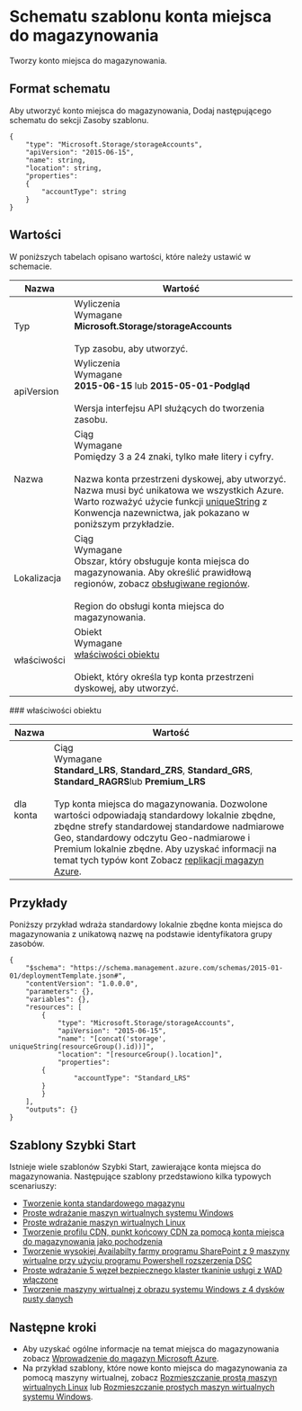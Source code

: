 <properties
   pageTitle="Szablon Menedżera zasobów do przechowywania | Microsoft Azure"
   description="Pokazuje schemat Menedżera zasobów do wdrażania miejsca do magazynowania konta za pomocą szablonu."
   services="azure-resource-manager,storage"
   documentationCenter="na"
   authors="tfitzmac"
   manager="timlt"
   editor=""/>

<tags
   ms.service="azure-resource-manager"
   ms.devlang="na"
   ms.topic="article"
   ms.tgt_pltfrm="na"
   ms.workload="na"
   ms.date="04/05/2016"
   ms.author="tomfitz"/>

# <a name="storage-account-template-schema"></a>Schematu szablonu konta miejsca do magazynowania

Tworzy konto miejsca do magazynowania.

## <a name="schema-format"></a>Format schematu

Aby utworzyć konto miejsca do magazynowania, Dodaj następującego schematu do sekcji Zasoby szablonu.

    {
        "type": "Microsoft.Storage/storageAccounts",
        "apiVersion": "2015-06-15",
        "name": string,
        "location": string,
        "properties": 
        {
            "accountType": string
        }
    }

## <a name="values"></a>Wartości

W poniższych tabelach opisano wartości, które należy ustawić w schemacie.

| Nazwa | Wartość |
| ---- | ---- |
| Typ | Wyliczenia<br />Wymagane<br />**Microsoft.Storage/storageAccounts**<br /><br />Typ zasobu, aby utworzyć. |
| apiVersion | Wyliczenia<br />Wymagane<br />**2015-06-15** lub **2015-05-01-Podgląd**<br /><br />Wersja interfejsu API służących do tworzenia zasobu. | 
| Nazwa | Ciąg<br />Wymagane<br />Pomiędzy 3 a 24 znaki, tylko małe litery i cyfry.<br /><br />Nazwa konta przestrzeni dyskowej, aby utworzyć. Nazwa musi być unikatowa we wszystkich Azure. Warto rozważyć użycie funkcji [uniqueString](resource-group-template-functions.md#uniquestring) z Konwencja nazewnictwa, jak pokazano w poniższym przykładzie. |
| Lokalizacja | Ciąg<br />Wymagane<br />Obszar, który obsługuje konta miejsca do magazynowania. Aby określić prawidłową regionów, zobacz [obsługiwane regionów](resource-manager-supported-services.md#supported-regions).<br /><br />Region do obsługi konta miejsca do magazynowania. |
| właściwości | Obiekt<br />Wymagane<br />[właściwości obiektu](#properties)<br /><br />Obiekt, który określa typ konta przestrzeni dyskowej, aby utworzyć. |

<a id="properties" />
### <a name="properties-object"></a>właściwości obiektu

| Nazwa | Wartość |
| ---- | ---- | 
| dla konta | Ciąg<br />Wymagane<br />**Standard_LRS**, **Standard_ZRS**, **Standard_GRS**, **Standard_RAGRS**lub **Premium_LRS**<br /><br />Typ konta miejsca do magazynowania. Dozwolone wartości odpowiadają standardowy lokalnie zbędne, zbędne strefy standardowej standardowe nadmiarowe Geo, standardowy odczytu Geo-nadmiarowe i Premium lokalnie zbędne. Aby uzyskać informacji na temat tych typów kont Zobacz [replikacji magazyn Azure](./storage/storage-redundancy.md ). |

    
## <a name="examples"></a>Przykłady

Poniższy przykład wdraża standardowy lokalnie zbędne konta miejsca do magazynowania z unikatową nazwę na podstawie identyfikatora grupy zasobów.

    {
        "$schema": "https://schema.management.azure.com/schemas/2015-01-01/deploymentTemplate.json#",
        "contentVersion": "1.0.0.0",
        "parameters": {},
        "variables": {},
        "resources": [
            {
                "type": "Microsoft.Storage/storageAccounts",
                "apiVersion": "2015-06-15",
                "name": "[concat('storage', uniqueString(resourceGroup().id))]",
                "location": "[resourceGroup().location]",
                "properties": 
            {
                    "accountType": "Standard_LRS"
            }
            }
        ],
        "outputs": {}
    }

## <a name="quickstart-templates"></a>Szablony Szybki Start

Istnieje wiele szablonów Szybki Start, zawierające konta miejsca do magazynowania. Następujące szablony przedstawiono kilka typowych scenariuszy:

- [Tworzenie konta standardowego magazynu](https://azure.microsoft.com/documentation/templates/101-storage-account-create)
- [Proste wdrażanie maszyn wirtualnych systemu Windows](https://azure.microsoft.com/documentation/templates/101-vm-simple-windows)
- [Proste wdrażanie maszyn wirtualnych Linux](https://azure.microsoft.com/documentation/templates/101-vm-simple-linux)
- [Tworzenie profilu CDN, punkt końcowy CDN za pomocą konta miejsca do magazynowania jako pochodzenia](https://azure.microsoft.com/documentation/templates/201-cdn-with-storage-account)
- [Tworzenie wysokiej Availabilty farmy programu SharePoint z 9 maszyny wirtualne przy użyciu programu Powershell rozszerzenia DSC](https://azure.microsoft.com/documentation/templates/sharepoint-server-farm-ha)
- [Proste wdrażanie 5 węzeł bezpiecznego klaster tkaninie usługi z WAD włączone](https://azure.microsoft.com/documentation/templates/service-fabric-secure-cluster-5-node-1-nodetype-wad)
- [Tworzenie maszyny wirtualnej z obrazu systemu Windows z 4 dysków pusty danych](https://azure.microsoft.com/documentation/templates/101-vm-multiple-data-disk)


## <a name="next-steps"></a>Następne kroki

- Aby uzyskać ogólne informacje na temat miejsca do magazynowania zobacz [Wprowadzenie do magazyn Microsoft Azure](./storage/storage-introduction.md).
- Na przykład szablony, które nowe konto miejsca do magazynowania za pomocą maszyny wirtualnej, zobacz [Rozmieszczanie prostą maszyn wirtualnych Linux](https://azure.microsoft.com/documentation/templates/101-simple-linux-vm/) lub [Rozmieszczanie prostych maszyn wirtualnych systemu Windows](https://azure.microsoft.com/documentation/templates/101-simple-windows-vm/).
